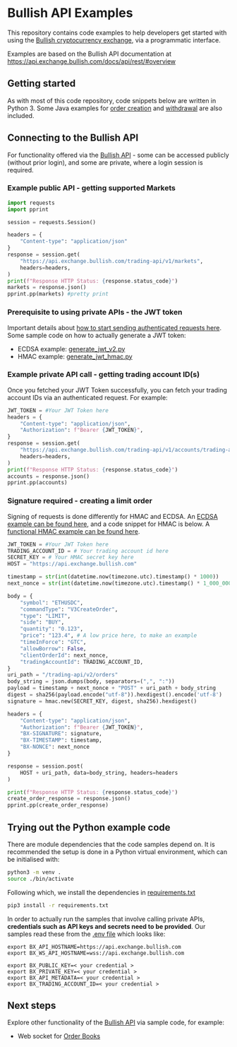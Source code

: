 
Bullish API Examples
===================

This repository contains code examples to help developers get started with using the [Bullish cryptocurrency exchange](https://exchange.bullish.com/), via a programmatic interface.

Examples are based on the Bullish API documentation at https://api.exchange.bullish.com/docs/api/rest/#overview 

Getting started
-------

As with most of this code repository, code snippets below are written in Python 3. Some Java examples for [order creation](orders/java-examples/) and [withdrawal](custody/java-examples/) are also included.

## Connecting to the Bullish API
For functionality offered via the [Bullish API](https://api.exchange.bullish.com/docs/api/rest/#overview) - some can be accessed publicly (without prior login), and some are private, where a login session is required.

### Example public API - getting supported Markets

```python
import requests
import pprint

session = requests.Session()

headers = {
    "Content-type": "application/json"
}
response = session.get(
    "https://api.exchange.bullish.com/trading-api/v1/markets",
    headers=headers,
)
print(f"Response HTTP Status: {response.status_code}")
markets = response.json()
pprint.pp(markets) #pretty print
```

### Prerequisite to using private APIs - the JWT token
Important details about [how to start sending authenticated requests here](https://api.exchange.bullish.com/docs/api/rest/trading-api/v2/#overview--how-to-send-authenticated-requests). Some sample code on how to actually generate a JWT token:
- ECDSA example: [generate_jwt_v2.py](session/generate_jwt_ecdsa.py)
- HMAC example: [generate_jwt_hmac.py](session/generate_jwt_hmac.py)

### Example private API call - getting trading account ID(s)
Once you fetched your JWT Token successfully, you can fetch your trading account IDs via an authenticated request. For example:
```python
JWT_TOKEN = #Your JWT Token here
headers = {
    "Content-type": "application/json",
    "Authorization": f"Bearer {JWT_TOKEN}",
}
response = session.get(
    "https://api.exchange.bullish.com/trading-api/v1/accounts/trading-accounts",
    headers=headers,
)
print(f"Response HTTP Status: {response.status_code}")
accounts = response.json()
pprint.pp(accounts)
```

### Signature required - creating a limit order
Signing of requests is done differently for HMAC and ECDSA. An [ECDSA example can be found here](orders/create_order_ecdsa.py), and a code snippet for HMAC is below. A [functional HMAC example can be found here](orders/create_order_hmac.py).
```python
JWT_TOKEN = #Your JWT Token here
TRADING_ACCOUNT_ID = # Your trading account id here
SECRET_KEY = # Your HMAC secret key here
HOST = "https://api.exchange.bullish.com"

timestamp = str(int(datetime.now(timezone.utc).timestamp() * 1000))
next_nonce = str(int(datetime.now(timezone.utc).timestamp() * 1_000_000))

body = {
    "symbol": "ETHUSDC",
    "commandType": "V3CreateOrder",
    "type": "LIMIT",
    "side": "BUY",
    "quantity": "0.123",
    "price": "123.4", # A low price here, to make an example
    "timeInForce": "GTC",
    "allowBorrow": False,
    "clientOrderId": next_nonce,
    "tradingAccountId": TRADING_ACCOUNT_ID,
}
uri_path = "/trading-api/v2/orders"
body_string = json.dumps(body, separators=(",", ":"))
payload = timestamp + next_nonce + "POST" + uri_path + body_string
digest = sha256(payload.encode("utf-8")).hexdigest().encode('utf-8')
signature = hmac.new(SECRET_KEY, digest, sha256).hexdigest()

headers = {
    "Content-type": "application/json",
    "Authorization": f"Bearer {JWT_TOKEN}",
    "BX-SIGNATURE": signature,
    "BX-TIMESTAMP": timestamp,
    "BX-NONCE": next_nonce
}

response = session.post(
    HOST + uri_path, data=body_string, headers=headers
)

print(f"Response HTTP Status: {response.status_code}")
create_order_response = response.json()
pprint.pp(create_order_response)
```

Trying out the Python example code
-------
There are module dependencies that the code samples depend on. It is recommended the setup is done in a Python virtual environment, which can be initialised with:
```bash
python3 -m venv .
source ./bin/activate
```
Following which, we install the dependencies in [requirements.txt](requirements.txt)
```bash
pip3 install -r requirements.txt
```
In order to actually run the samples that involve calling private APIs, __credentials such as API keys and secrets need to be provided__. Our samples read these from the [.env file](.env) which looks like:
````
export BX_API_HOSTNAME=https://api.exchange.bullish.com
export BX_WS_API_HOSTNAME=wss://api.exchange.bullish.com

export BX_PUBLIC_KEY=< your credential >
export BX_PRIVATE_KEY=< your credential >
export BX_API_METADATA=< your credential >
export BX_TRADING_ACCOUNT_ID=< your credential >
````

Next steps
-----
Explore other functionality of the [Bullish API](https://api.exchange.bullish.com/docs/api/rest/#overview) via sample code, for example:
- Web socket for [Order Books](websocket/multi_orderbook_web_socket.py) 
